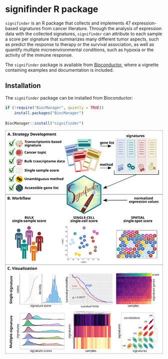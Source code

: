 signifinder R package
================

<!-- README.md is generated from README.Rmd. Please edit that file -->

`signifinder` is an R package that collects and implements 47
expression-based signatures from cancer literature. Through the analysis
of expression data with the collected signatures, `signifinder` can
attribute to each sample a score per signature that summarizes many
different tumor aspects, such as predict the response to therapy or the
survival association, as well as quantify multiple microenvironmental
conditions, such as hypoxia or the activity of the immune response.

The `signifinder` package is available from
[Bioconductor](https://bioconductor.org/packages/release/bioc/html/signifinder.html),
where a vignette containing examples and documentation is included.

## Installation

The `signifinder` package can be installed from Bioconductor:

``` r
if (!require("BiocManager", quietly = TRUE))
    install.packages("BiocManager")

BiocManager::install("signifinder")
```

<img src=./vignettes/figures/signifinder_main_figure.png />
